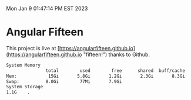 Mon Jan  9 01:47:14 PM EST 2023

# Angular Fifteen


This project is live at [https://angularfifteen.github.io](https://angularfifteen.github.io "fifteen!") thanks to Github.

```bash
System Memory
               total        used        free      shared  buff/cache   available
Mem:            15Gi       5.8Gi       1.2Gi       2.3Gi       8.3Gi       6.9Gi
Swap:          8.0Gi        77Mi       7.9Gi
System Storage
1.1G	.
```
```bash
